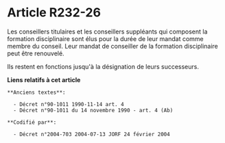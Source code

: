 # Article R232-26

Les conseillers titulaires et les conseillers suppléants qui composent la formation disciplinaire sont élus pour la durée de
leur mandat comme membre du conseil. Leur mandat de conseiller de la formation disciplinaire peut être renouvelé.

Ils restent en fonctions jusqu'à la désignation de leurs successeurs.

**Liens relatifs à cet article**

	**Anciens textes**:

	  - Décret n°90-1011 1990-11-14 art. 4
	  - Décret n°90-1011 du 14 novembre 1990 - art. 4 (Ab)

	**Codifié par**:

	  - Décret n°2004-703 2004-07-13 JORF 24 février 2004

